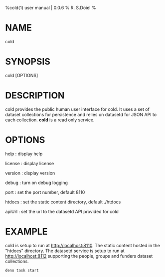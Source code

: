 %cold(1) user manual | 0.0.6 
% R. S.Doiel
%  

# NAME

cold

# SYNOPSIS

cold [OPTIONS]

# DESCRIPTION

cold provides the public human user interface for cold. It uses
a set of dataset collections for persistence and relies on datasetd
for JSON API to each collection. **cold** is a read only service.

# OPTIONS


help
: display help

license
: display license

version
: display version

debug
: turn on debug logging

port
: set the port number, default 8110

htdocs
: set the static content directory, default ./htdocs

apiUrl
: set the url to the datasetd API provided for cold


# EXAMPLE

cold is setup to run at <http://localhost:8110>. The static content hosted in
the "htdocs" directory.  The datasetd service is setup to run at
<http://localhost:8112> supporting the people, groups and funders dataset
collections.

~~~shell
deno task start
~~~


